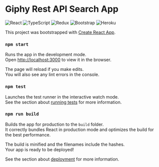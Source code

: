 # Giphy Rest API Search App

![React](https://img.shields.io/badge/-React-61DAFB?logo=react&logoColor=white&logoWidth=25)
![TypeScript](https://img.shields.io/badge/-TypeScript-3178C6?logo=typescript&logoColor=white&logoWidth=25)
![Redux](https://img.shields.io/badge/-Redux-764ABC?logo=redux&logoColor=white&logoWidth=25)
![Bootstrap](https://img.shields.io/badge/-Bootstrap-7952B3?logo=bootstrap&logoColor=white&logoWidth=25)
![Heroku](https://img.shields.io/badge/-Heroku-430098?logo=heroku&logoColor=white&logoWidth=25)

This project was bootstrapped with [Create React App](https://github.com/facebook/create-react-app).

### `npm start`

Runs the app in the development mode.\
Open [http://localhost:3000](http://localhost:3000) to view it in the browser.

The page will reload if you make edits.\
You will also see any lint errors in the console.

### `npm test`

Launches the test runner in the interactive watch mode.\
See the section about [running tests](https://facebook.github.io/create-react-app/docs/running-tests) for more information.

### `npm run build`

Builds the app for production to the `build` folder.\
It correctly bundles React in production mode and optimizes the build for the best performance.

The build is minified and the filenames include the hashes.\
Your app is ready to be deployed!

See the section about [deployment](https://facebook.github.io/create-react-app/docs/deployment) for more information.
